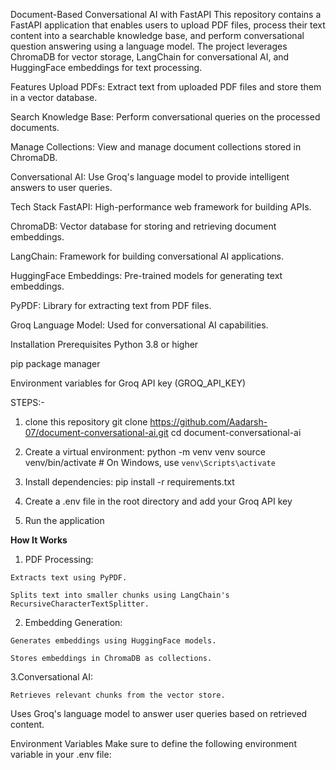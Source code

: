 Document-Based Conversational AI with FastAPI
This repository contains a FastAPI application that enables users to upload PDF files, process their text content into a searchable knowledge base, and perform conversational question answering using a language model. The project leverages ChromaDB for vector storage, LangChain for conversational AI, and HuggingFace embeddings for text processing.

Features
Upload PDFs: Extract text from uploaded PDF files and store them in a vector database.

Search Knowledge Base: Perform conversational queries on the processed documents.

Manage Collections: View and manage document collections stored in ChromaDB.

Conversational AI: Use Groq's language model to provide intelligent answers to user queries.

Tech Stack
FastAPI: High-performance web framework for building APIs.

ChromaDB: Vector database for storing and retrieving document embeddings.

LangChain: Framework for building conversational AI applications.

HuggingFace Embeddings: Pre-trained models for generating text embeddings.

PyPDF: Library for extracting text from PDF files.

Groq Language Model: Used for conversational AI capabilities.

Installation
Prerequisites
Python 3.8 or higher

pip package manager

Environment variables for Groq API key (GROQ_API_KEY)


STEPS:- 

1. clone this repository
  git clone https://github.com/Aadarsh-07/document-conversational-ai.git
  cd document-conversational-ai
2. Create a virtual environment:
     python -m venv venv
    source venv/bin/activate  # On Windows, use `venv\Scripts\activate`

3. Install dependencies:
     pip install -r requirements.txt
   
5. Create a .env file in the root directory and add your Groq API key

6. Run the application


**How It Works**

  1. PDF Processing:
  
    Extracts text using PyPDF.
    
    Splits text into smaller chunks using LangChain's RecursiveCharacterTextSplitter.
  
  2. Embedding Generation:
  
    Generates embeddings using HuggingFace models.
    
    Stores embeddings in ChromaDB as collections.

  3.Conversational AI:
  
    Retrieves relevant chunks from the vector store.
  
  Uses Groq's language model to answer user queries based on retrieved content.

Environment Variables
Make sure to define the following environment variable in your .env file:

